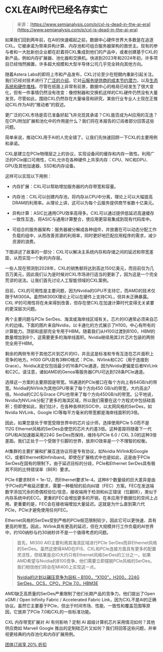 <!--yml

类别：未分类

日期：2024-05-27 15:00:09

-->

# CXL在AI时代已经名存实亡

> 来源：[https://www.semianalysis.com/p/cxl-is-dead-in-the-ai-era](https://www.semianalysis.com/p/cxl-is-dead-in-the-ai-era)

如果我们回到两年前，在AI的快速崛起之前，数据中心硬件世界大多数是在追逐CXL。它被承诺为带来异构计算、内存池和可组合服务器架构的救世主。现有的参与者和一大批新创企业都在赶着将CXL集成到他们的产品中，或者创建基于CXL的新产品，例如内存扩展器、池化器和交换机。快进到2023年和2024年初，许多项目已经悄然搁置，许多超大规模和大型半导体公司几乎完全转向其他方向。

随着Astera Labs的即将上市和产品发布，CXL讨论至少在短期内重新引起关注。我们已经对技术进行了[广泛的介绍](https://www.semianalysis.com/p/cxl-deep-dive-future-of-composable)，它对[云服务提供商的成本节约潜力](https://www.semianalysis.com/p/cxl-enables-microsoft-azure-to-cut)，以及[生态系统和硬件堆栈](https://www.semianalysis.com/p/cxl-deep-dive-future-of-composable)。尽管在纸面上非常有前景，数据中心的格局已经发生了很大变化，但有一件事情仍然没有改变：像控制器和交换机这样的CXL硬件仍然没有大量发货。尽管如此，围绕CXL仍然存在大量噪音和研究，某些行业专业人士现在正推动CXL作为AI的“推动者”的叙述。

更广泛的CXL市场是否已准备好起飞并兑现其承诺？CXL能否成为AI应用的互连？在CPU附加扩展和池化中的作用是什么？我们将在本报告的订阅者部分回答这些问题。

简单来说，推动CXL用于AI的人完全错了。让我们先快速回顾一下CXL的主要用例和承诺。

CXL是建立在PCIe物理层之上的协议，实现设备间的缓存和内存一致性。利用广泛的PCIe接口可用性，CXL允许在各种硬件上共享内存：CPU、NIC和DPU、GPU及其他加速器、SSD和内存设备。

这样可以实现以下用例：

+   内存扩展：CXL可以帮助增加服务器的内存带宽和容量。

+   内存池：CXL可以创建内存池，将内存从CPU中分离，理论上可以大幅提高DRAM的利用率。从理论上讲，这可以为每个云服务提供商节省数十亿美元。

+   异构计算：ASIC比通用CPU效率高得多。CXL可以通过提供低延迟高速缓存一致性互连，将ASIC与通用计算整合，使应用更容易集成到现有代码库中。

+   可组合的服务器架构：服务器被分解成各种组件，并放置在可以动态分配工作负载的组中，从而改善资源的利用率，同时更好地匹配应用程序的需求，减少资源的浪费。

下图讲述了故事的一部分：CXL可以解决主系统内存和存储之间的延迟和带宽差距，从而实现一个新的内存层。

一些人现在预测到2028年，CXL的销售额将达到高达150亿美元，而目前仅为几百万美元，因此我们认为是时候对CXL市场进行适当的更新了，因为这是一个完全荒谬的说法。让我们首先讨论人工智能领域的CXL案例。

目前，CXL的可用性是主要问题，因为Nvidia的GPU不支持它，而AMD的技术仅限于MI300A。虽然MI300X理论上可以在硬件上支持CXL，但并未正确暴露。CXL IP的可用性将在未来得到改善，但存在使CXL在加速计算时代变得无关紧要的更深层次问题。

两个主要问题与PCIe SerDes、海滨或海岸线区域有关。芯片的IO通常必须来自芯片的边缘。下面的图片来自Nvidia，以卡通化的方式展示了H100。中心有所有的计算能力。顶部和底部完全专用于HBM。随着我们从H100过渡到B100，HBM的数量增加到8个，这需要更多的海岸线面积。Nvidia继续用其2片芯片包装的两侧完全用于HBM。

剩余的两侧专用于其他芯片到芯片的IO，并且这是标准和专有互连在芯片面积上竞争的地方。H100 GPU具有3种IO格式：PCIe、NVlink和C2C（用于连接到Grace）。Nvidia决定仅包括最少的16条PCIe通道，因为Nvidia更偏爱后者NVLink和C2C。请注意，诸如AMD的Genoa等服务器CPU可达到128条PCIe通道。

选择这一方案的主要原因是带宽。16通道的PCIe接口在每个方向上有64GB/s的带宽。Nvidia的NVlink为其他GPU带来了每个方向450 GB/s的带宽，大约高出7倍。Nvidia的C2C与Grace CPU也带来了每个方向450GB/s的带宽。公平地说，Nvidia为NVLink分配了更多的海滨区域，所以我们需要在这个方程式中包括硅面积；但即使如此，我们估计，在各种各样的SOC中，以太网风格的SerDes，如Nvidia NVLink，Google ICI等每平方毫米的带宽都是海岸线面积的3倍。

因此，如果您是处于带宽受限世界中的芯片设计师，选择使用PCIe 5.0而不是112G Ethernet风格的SerDes会使您的芯片大约差3倍。这种差距将随着下一代GPU和AI加速器采用224G SerDes而保持，维持与PCIe 6.0 / CXL 3.0的这种3倍差距。我们正处于一个受限于引脚的世界，放弃IO效率是一个不理智的权衡。

AI集群的主要扩展和扩展互连协议将是专有协议，如Nvidia NVlink和Google ICI，或者Ethernet和Infiniband。即使在扩展格式中也是如此，这是由于PCIe SerDes在固有的限制下。由于延迟目标的分歧，PCIe和Ethernet SerDes具有极其不同的比特错误率（BER）要求。

PCIe 6要求BER < 1e-12，而Ethernet要求1e-4。这种8个数量级的巨大差异是由于PCIe的严格延迟要求，需要一种极轻的前向纠错（FEC）方案。FEC在发送端数字添加冗余的奇偶校验位/信息，接收端用于检测和纠正错误（位翻转），类似于内存系统中的ECC。更重的FEC会增加更多的开销，在本应用于数据位的空间上占用。更重要的是，FEC会在接收端增加大量延迟。这就是为什么直到第六代PCIe，PCIe才避免使用任何FEC。

Ethernet风格的SerDes受到严格的PCIe规范限制较少，因此它可以更快速、具有更高的带宽。因此，NVlink具有更高的延迟，但在大规模并行工作负载的AI世界中，约100纳秒与约30纳秒并不是一个值得考虑的问题。

> 首先，MI300 AID主要利用其海滨区域进行PCIe SerDes而非Ethernet风格的SerDes。虽然这使得AMD在IFIS、CXL和PCIe连接方面具有更多的配置灵活性，但结果是总IO大约只有Ethernet风格SerDes的三分之一。如果AMD希望与Nvidia的B100竞争，他们需要立即摆脱PCIe风格的SerDes。我们相信他们将会在MI400上实现这一点。
> 
> [Nvidia的计划以碾压竞争为目标 – B100，“X100”，H200，224G SerDes，OCS，CPO，PCIe 7.0，HBM3E](https://www.semianalysis.com/p/nvidias-plans-to-crush-competition)

AMD缺乏高质量的SerDes严重限制了他们长期产品的竞争力。他们提出了Open xGMI / Open Infinity Fabric / Accelerated Fabric Link，因为CXL不是AI的正确协议。虽然它主要基于PCIe，但出于时间市场、性能、一致性和覆盖范围等原因，它放弃了PCIe 7.0和CXL的一些标准功能。

CXL 内存带宽扩展对 AI 有何影响？定制 AI 超级计算机芯片采用情况如何？其他供应商如 Marvell Google 推出的定制硅芯片又如何？我们将回答这些问题，并审视更经典的内存池化和内存扩展用例。

[团体订阅享 20% 折扣](https://www.semianalysis.com/subscribe?group=true&coupon=fe141654)
